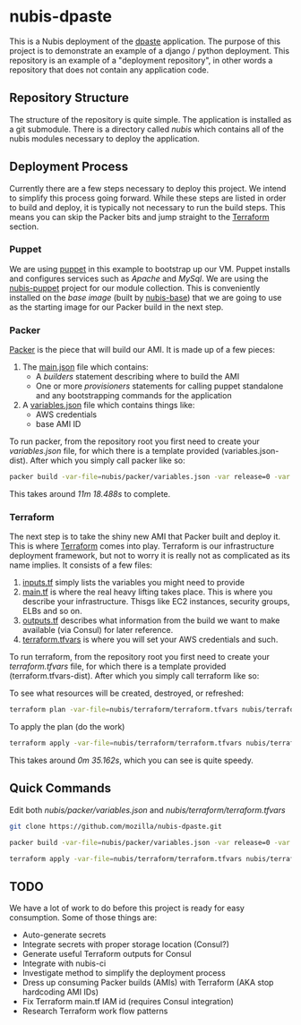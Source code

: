 ﻿# nubis-dpaste
This is a Nubis deployment of the [dpaste](https://github.com/bartTC/dpaste) application. The purpose of this project is to demonstrate an example of a django / python deployment. This repository is an example of a "deployment repository", in other words a repository that does not contain any application code.

## Repository Structure
The structure of the repository is quite simple. The application is installed as a git submodule. There is a directory called *nubis* which contains all of the nubis modules necessary to deploy the application.


## Deployment Process
Currently there are a few steps necessary to deploy this project. We intend to simplify this process going forward. While these steps are listed in order to build and deploy, it is typically not necessary to run the build steps. This means you can skip the Packer bits and jump straight to the [Terraform](#terraform) section.


### Puppet
We are using [puppet](http://puppetlabs.com/) in this example to bootstrap up our VM. Puppet installs and configures services such as *Apache* and *MySql*. We are using the [nubis-puppet](https://github.com/Nubisproject/nubis-puppet) project for our module collection. This is conveniently installed on the *base image* (built by [nubis-base](https://github.com/Nubisproject/nubis-base)) that we are going to use as the starting image for our Packer build in the next step.


### Packer
[Packer](https://www.packer.io/) is the piece that will build our AMI. It is made up of a few pieces:

1. The [main.json](nubis/packer/main.json) file which contains:
    * A *builders* statement describing where to build the AMI
    * One or more *provisioners* statements for calling puppet standalone and any bootstrapping commands for the application
2. A [variables.json](nubis/packer/variables.json-dist) file which contains things like:
    * AWS credentials
    * base AMI ID

To run packer, from the repository root you first need to create your *variables.json* file, for which there is a template provided (variables.json-dist). After which you simply call packer like so:
```bash
packer build -var-file=nubis/packer/variables.json -var release=0 -var build=1 nubis/packer/main.json
```
This takes around *11m 18.488s* to complete.


### Terraform
The next step is to take the shiny new AMI that Packer built and deploy it. This is where [Terraform](https://www.terraform.io/) comes into play. Terraform is our infrastructure deployment framework, but not to worry it is really not as complicated as its name implies. It consists of a few files:

1. [inputs.tf](nubis/terraform/inputs.tf) simply lists the variables you might need to provide
2. [main.tf](nubis/terraform/main.tf) is where the real heavy lifting takes place. This is where you describe your infrastructure. Thisgs like EC2 instances, security groups, ELBs and so on.
3. [outputs.tf](nubis/terraform/outputs.tf) describes what information from the build we want to make available (via Consul) for later reference.
4. [terraform.tfvars](nubis/terraform/terraform.tfvars-dist) is where you will set your AWS credentials and such.

To run terraform, from the repository root you first need to create your *terraform.tfvars* file, for which there is a template provided (terraform.tfvars-dist). After which you simply call terraform like so:

To see what resources will be created, destroyed, or refreshed:
```bash
terraform plan -var-file=nubis/terraform/terraform.tfvars nubis/terraform/
```
To apply the plan (do the work)
```bash
terraform apply -var-file=nubis/terraform/terraform.tfvars nubis/terraform/
```
This takes around *0m 35.162s*, which you can see is quite speedy.


## Quick Commands
Edit both *nubis/packer/variables.json* and *nubis/terraform/terraform.tfvars*
```bash
git clone https://github.com/mozilla/nubis-dpaste.git

packer build -var-file=nubis/packer/variables.json -var release=0 -var build=1 nubis/packer/main.json

terraform apply -var-file=nubis/terraform/terraform.tfvars nubis/terraform/
```


## TODO
We have a lot of work to do before this project is ready for easy consumption. Some of those things are:
* Auto-generate secrets
* Integrate secrets with proper storage location (Consul?)
* Generate useful Terraform outputs for Consul
* Integrate with nubis-ci
* Investigate method to simplify the deployment process
* Dress up consuming Packer builds (AMIs) with Terraform (AKA stop hardcoding AMI IDs)
* Fix Terraform main.tf IAM id (requires Consul integration)
* Research Terraform work flow patterns
